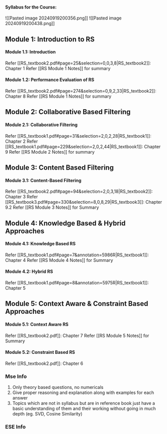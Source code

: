 #### Syllabus for the Course:
![[Pasted image 20240919200356.png]]
![[Pasted image 20240919200438.png]]

## Module 1: Introduction to RS
#### Module 1.1: Introduction
Refer [[RS_textbook2.pdf#page=25&selection=0,0,3,8|RS_textbook2]]: Chapter 1
Refer [[RS Module 1 Notes]] for summary

#### Module 1.2: Performance Evaluation of RS
Refer [[RS_textbook2.pdf#page=274&selection=0,9,2,33|RS_textbook2]]: Chapter 8
Refer [[RS Module 1 Notes]] for summary

## Module 2: Collaborative Based Filtering
#### Module 2.1: Collaborative Filtering
Refer [[RS_textbook1.pdf#page=31&selection=2,0,2,28|RS_textbook1]]: Chapter 2
Refer [[RS_textbook1.pdf#page=229&selection=2,0,2,44|RS_textbook1]]: Chapter 9
Refer [[RS Module 2 Notes]] for summary

## Module 3: Content Based Filtering
#### Module 3.1: Content-Based Filtering
Refer [[RS_textbook2.pdf#page=94&selection=2,0,3,18|RS_textbook2]]: Chapter 3
Refer [[RS_textbook3.pdf#page=330&selection=8,0,8,29|RS_textbook3]]: Chapter 9.2
Refer [[RS Module 3 Notes]] for Summary

## Module 4: Knowledge Based & Hybrid Approaches
#### Module 4.1: Knowledge Based RS
Refer [[RS_textbook1.pdf#page=7&annotation=5986R|RS_textbook1]]: Chapter 4
Refer [[RS Module 4 Notes]] for Summary

#### Module 4.2: Hybrid RS
Refer [[RS_textbook1.pdf#page=8&annotation=5975R|RS_textbook1]]: Chapter 5

## Module 5: Context Aware & Constraint Based Approaches
#### Module 5.1: Context Aware RS
Refer [[RS_textbook2.pdf]]: Chapter 7
Refer [[RS Module 5 Notes]] for Summary

#### Module 5.2: Constraint Based RS
Refer [[RS_textbook2.pdf]]: Chapter 6

### Mse Info
1. Only theory based questions, no numericals
2. Give proper reasoning and explanation along with examples for each answer
3. Topics which are not in syllabus but are in reference book just have a basic understanding of them and their working without going in much depth (eg. SVD, Cosine Similarity)

### ESE Info

